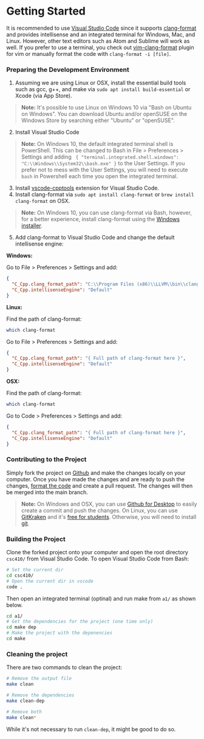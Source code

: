 # Getting Started

It is recommended to use [Visual Studio Code](https://code.visualstudio.com/) since it supports [clang-format](https://clang.llvm.org/docs/ClangFormat.html) and provides intellisense and an integrated terminal for Windows, Mac, and Linux. However, other text editors such as Atom and Sublime will work as well. If you prefer to use a terminal, you check out [vim-clang-format](https://github.com/rhysd/vim-clang-format) plugin for vim or manually format the code with `clang-format -i [file]`.

### Preparing the Development Environment

1.  Assuming we are using Linux or OSX, install the essential build tools such as gcc, g++, and make via `sudo apt install build-essential` or Xcode (via App Store).

> **Note:** It's possible to use Linux on Windows 10 via "Bash on Ubuntu on Windows". You can download Ubuntu and/or openSUSE on the Windows Store by searching either "Ubuntu" or "openSUSE".

2. Install Visual Studio Code
  > **Note:** On Windows 10, the default integrated terminal shell is PowerShell. This can be changed to Bash in File > Preferences > Settings and adding ` { "terminal.integrated.shell.windows": "C:\\Windows\\System32\\bash.exe" }` to the User Settings. If you prefer not to mess with the User Settings, you will need to execute `bash` in Powershell each time you open the integrated terminal.

3. Install [vscode-cpptools](https://marketplace.visualstudio.com/items?itemName=ms-vscode.cpptools) extension for Visual Studio Code.
4. Install clang-format via `sudo apt install clang-format` or `brew install clang-format` on OSX.
> **Note:** On Windows 10, you can use clang-format via Bash, however, for a better experience, install clang-format using the [Windows installer](https://llvm.org/builds).

5. Add clang-format to Visual Studio Code and change the default intellisense engine:

**Windows:** 

Go to File > Preferences > Settings and add:

```json
{
  "C_Cpp.clang_format_path": "C:\\Program Files (x86)\\LLVM\\bin\\clang-format.exe",
  "C_Cpp.intellisenseEngine": "Default"
}
```

**Linux:**

Find the path of clang-format:

```bash
which clang-format
```
Go to File > Preferences > Settings and add:
```json
{
  "C_Cpp.clang_format_path": "{ Full path of clang-format here }",
  "C_Cpp.intellisenseEngine": "Default"
}
```

**OSX:**

Find the path of clang-format:

```bash
which clang-format
```
Go to Code > Preferences > Settings and add:
```json
{
  "C_Cpp.clang_format_path": "{ Full path of clang-format here }",
  "C_Cpp.intellisenseEngine": "Default"
}
```

### Contributing to the Project

Simply fork the project on [Github](https://github.com) and make the changes locally on your computer. Once you have made the changes and are ready to push the changes, [format the code](https://stackoverflow.com/questions/29973357/how-do-you-format-code-in-visual-studio-code-vscode) and create a pull request. The changes will then be merged into the main branch.

> **Note:** On Windows and OSX, you can use [Github for Desktop](https://desktop.github.com/) to easily create a commit and push the changes. On Linux, you can use [GitKraken](https://www.gitkraken.com/) and it's [free for students](https://www.gitkraken.com/github-student-developer-pack). Otherwise, you will need to install [git](https://git-scm.com/).

### Building the Project

Clone the forked project onto your computer and open the root directory `csc410/` from Visual Studio Code. To open Visual Studio Code from Bash:

```bash
# Set the current dir
cd csc410/
# Open the current dir in vscode
code .
```

Then open an integrated terminal (optinal) and run make from `a1/` as shown below.

```bash
cd a1/
# Get the dependencies for the project (one time only)
cd make dep
# Make the project with the depenencies
cd make
```

### Cleaning the project

There are two commands to clean the project:

```bash
# Remove the output file
make clean

# Remove the dependencies
make clean-dep

# Remove both
make clean*
```

While it's not necessary to run `clean-dep`, it might be good to do so.
